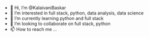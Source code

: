 - 👋 Hi, I’m @KalaivaniBaskar
- 👀 I’m interested in full stack, python, data analysis, data science
- 🌱 I’m currently learning python and full stack
- 💞️ I’m looking to collaborate on full stack, python
- 📫 How to reach me ... 

<!---
KalaivaniBaskar/KalaivaniBaskar is a ✨ special ✨ repository because its `README.md` (this file) appears on your GitHub profile.
You can click the Preview link to take a look at your changes.
--->
